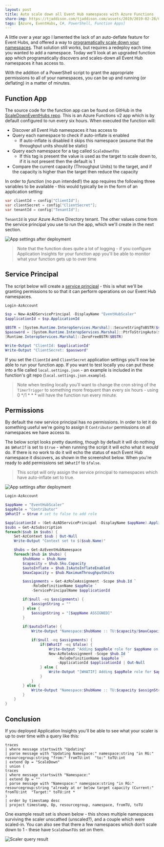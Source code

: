```yaml
---
layout: post
title: Auto scale down all Event Hub namespaces with Azure Functions
share-img: https://tjaddison.com/tjaddison.com/assets/2019/2019-02-28/CodeSnippet.png
tags: [Azure, EventHubs, C#, PowerShell, Function Apps]
---
```


A little over a year ago I lamented the lack of an auto-deflate feature for Event Hubs, and offered a way to [programatically scale down your namespaces][ScaleDown Blog].  That solution still works, but requires a redeploy each time you wanted to add a namespace.  Today we'll look at an upgraded function app which  programatically discovers and scales-down all Event Hub namespaces it has access to.

With the addition of a PowerShell script to grant the appropriate permissions to all of your namespaces, you can be up and running (or deflating) in a matter of minutes.

<!--more-->
## Function App

The source code for the function app can be found on GitHub in the [ScaleDownEventHubs repo].  This is an Azure Functions v2 app which is by default configured to run every six hours.  When executed the function will:

- Discover all Event Hub namespaces it has access to
- Query each namespace to check if auto-inflate is enabled
  - If auto-inflate is disabled it skips this namespace (assume that the throughput units should be static)
- Query each namespace for a tag called `ScaleDownTUs`
  - If this tag is present the value is used as the target to scale down to, if it is not present then the default is 1
- Compare the current capacity (Throughput Units) to the target, and if the capacity is higher than the target then reduce the capacity

In order to _function_ (no pun intended!) the app requires the following three variables to be available - this would typically be in the form of an application setting:

```csharp
var clientId = config["ClientId"];
var clientSecret = config["ClientSecret"];
var tenantId = config["TenantId"];
```

`TenantId` is your Azure Active Directory tenant.  The other values come from the service principal you use to run the app, which we'll create in the next section.

![App settings after deployment](/tjaddison.com/assets/2019/2019-02-28/AppSettingsFunctionApp.png)

> Note that the function does quite a lot of logging - if you configure Application Insights for your function app you'll be able to monitor what your function gets up to over time

## Service Principal

The script below will create a [service principal] - this is what we'll be granting permissions to so that it can perform operations on our Event Hub namespaces.

```powershell
Login-AzAccount

$sp = New-AzADServicePrincipal -DisplayName "EventHubScaler"
$applicationId = $sp.ApplicationId

$BSTR = [System.Runtime.InteropServices.Marshal]::SecureStringToBSTR($sp.Secret)
$password = [System.Runtime.InteropServices.Marshal]::PtrToStringAuto($BSTR)
[Runtime.InteropServices.Marshal]::ZeroFreeBSTR($BSTR)

Write-Output "ClientId: $applicationId"
Write-Output "ClientSecret: $password"
```

If you set the `ClientId` and `ClientSecret` application settings you'll now be able to run your function app.  If you want to test locally you can put these into a file called `local.settings.json` - an example is included in the function's git repo (`local.settings.json.example`).

> Note when testing locally you'll want to change the cron string of the `TimerTrigger` to something more frequent than every six hours - using 0 */1 * * * will have the function run every minute.

## Permissions

By default the new service principal has no permissions.  In order to let it do something useful we're going to assign it `Contributor` permissions on all namespaces we have access to.

The below script looks pretty daunting, though by default it will do nothing as `$WhatIf` is set to `$true` - when running the script it will echo what it *would* do.  If there is no work to do it will echo the status of each Event Hub namespace it discovers, as shown in the screenshot below.  When you're ready to add permissions set `$WhatIf` to `$false`.

> This script will only assign the service principal to namespaces which have auto-inflate set to true.

![App settings after deployment](/tjaddison.com/assets/2019/2019-02-28/AssignPowerShell.png)

```powershell
Login-AzAccount

$appName = "EventHubScaler"
$appRole = "Contributor"
$WhatIf = $true # set to false to add role

$applicationId = (Get-AzADServicePrincipal -DisplayName $appName).ApplicationId
$subs = Get-AzSubscription
foreach($sub in $subs) {
    Set-AzContext $sub | Out-Null
    Write-Output "Context set to $($sub.Name)"

    $hubs = Get-AzEventHubNamespace
    foreach($hub in $hubs) {
        $hubName = $hub.Name
        $capacity = $hub.Sku.Capacity
        $autoInflate = $hub.IsAutoInflateEnabled
        $maxCapacity = $hub.MaximumThroughputUnits

        $assignments = Get-AzRoleAssignment -Scope $hub.Id `
            -RoleDefinitionName $appRole `
            -ServicePrincipalName $applicationId

        if($null -eq $assignments) {
            $assignString = ""
        } else {
            $assignString = "[$appName ASSIGNED]"
        }
        
        if($autoInflate) {
            Write-Output "Namespace:$hubName :: TU:$capacity/$maxCapacity $scaleDownTUs $assignString"

            if($null -eq $assignments) {
                if($WhatIf -eq $false) {
                    Write-Output "Adding $appRole role for $appName on $hubName"
                    New-AzRoleAssignment -Scope $hub.Id `
                        -RoleDefinitionName $appRole `
                        -ApplicationId $applicationId | Out-Null
                } else {
                    Write-Output "[WHATIF] Adding $appRole role for $appName on $hubName"
                }
            }
        } else {
            Write-Output "Namespace:$hubName :: TU:$capacity $assignString"
        }
    }
}
```

## Conclusion

If you deployed Application Insights you'll be able to see what your scaler is up to over time with a query like this:

```kql
traces
| where message startswith "Updating"
| parse message with "Updating Namespace:" namespace:string "in RG:" resourcegroup:string "from:" fromTU:int  "to:" toTU:int
| extend Op = "ScaleDown"
| union (
traces
| where message startswith "Namespace:" 
| extend Op = ""
| parse message with "Namespace:" namespace:string "in RG:" resourcegroup:string "already at or below target capacity (Current:" fromTU:int  "Target:" toTU:int *
)
| order by timestamp desc
| project timestamp, Op, resourcegroup, namespace, fromTU, toTU 
```

One example result set is shown below - this shows multiple namespaces surviving the scaler unscathed (unscaled?), and a couple which were scaled-in.  You can also see that there a few namespaces which don't scale down to 1 - these have `ScaleDownTUs` set on them.

![Scaler query result](/tjaddison.com/assets/2019/2019-02-28/ScaleDownQuery.png)

[ScaleDown Blog]: https://tjaddison.com/2017/12/10/Auto-deflating-Event-Hubs-with-a-function-app
[ScaleDownEventHubs repo]: https://github.com/taddison/ScaleDownEventHubs
[service principal]: https://docs.microsoft.com/en-us/azure/active-directory/develop/app-objects-and-service-principals